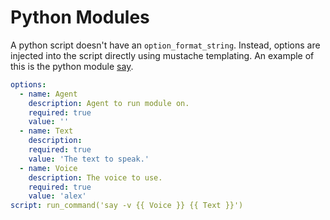 # Python Modules
A python script doesn't have an `option_format_string`. Instead, options are injected into the script directly using mustache templating. An example of this is the python module [say](https://github.com/BC-SECURITY/Empire/blob/master/empire/server/modules/python/trollsploit/osx/say.yaml).
```yaml
options:
  - name: Agent
    description: Agent to run module on.
    required: true
    value: ''
  - name: Text
    description:
    required: true
    value: 'The text to speak.'
  - name: Voice
    description: The voice to use.
    required: true
    value: 'alex'
script: run_command('say -v {{ Voice }} {{ Text }}')
```

